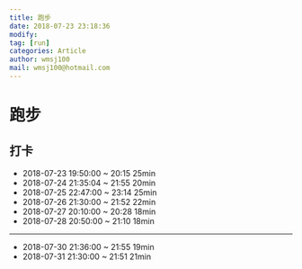 ```yaml
---
title: 跑步
date: 2018-07-23 23:18:36	
modify: 
tag: [run]
categories: Article
author: wmsj100
mail: wmsj100@hotmail.com
---
```


# 跑步

## 打卡
- 2018-07-23 19:50:00 ~ 20:15  25min
- 2018-07-24 21:35:04 ~ 21:55  20min	
- 2018-07-25 22:47:00 ~ 23:14  25min
- 2018-07-26 21:30:00 ~ 21:52  22min
- 2018-07-27 20:10:00 ~ 20:28  18min
- 2018-07-28 20:50:00 ~ 21:10  18min
---
- 2018-07-30 21:36:00 ~ 21:55  19min
- 2018-07-31 21:30:00 ~ 21:51  21min
